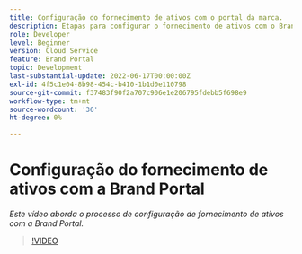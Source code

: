 ```yaml
---
title: Configuração do fornecimento de ativos com o portal da marca.
description: Etapas para configurar o fornecimento de ativos com o Brand Portal
role: Developer
level: Beginner
version: Cloud Service
feature: Brand Portal
topic: Development
last-substantial-update: 2022-06-17T00:00:00Z
exl-id: 4f5c1e04-8b98-454c-b410-1b1d0e110798
source-git-commit: f37483f90f2a707c906e1e206795fdebb5f698e9
workflow-type: tm+mt
source-wordcount: '36'
ht-degree: 0%

---
```


# Configuração do fornecimento de ativos com a Brand Portal

*Este vídeo aborda o processo de configuração de fornecimento de ativos com a Brand Portal.*

>[!VIDEO](https://video.tv.adobe.com/v/335451?quality=9&learn=on)
